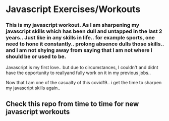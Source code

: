 # Javascript Exercises/Workouts

### This is my javascript workout. As I am sharpening my javascript skills which has been dull and untapped in the last 2 years.. Just like in any skills in life.. for example sports, one need to hone it constantly.. prolong absence dulls those skills.. and I am not shying away from saying that I am not where I should be or used to be.

Javascript is my first love.. but due to circumstances, I couldn't and didnt have the opportunity to reallyand fully work on it in my previous jobs..

Now that I am one of the casualty of this covid19.. i get the time to sharpen my javascript skills again..

## Check this repo from time to time for new javascript workouts
